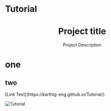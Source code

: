 # Tutorial
<h1 align="center">Project title</h1>
<p align="center">Project Description</p>

<h1>one</h1>
<h2>two</h2>
[Link Text](https://karthig-eng.github.io/Tutorial/)

![Tutorial](https://user-images.githubusercontent.com/72998655/134769099-013cf3f5-18a5-4ec2-9f74-14be0014bab7.png)
